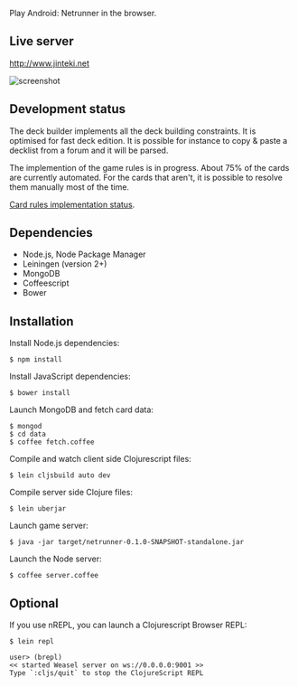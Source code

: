 Play Android: Netrunner in the browser.

## Live server

http://www.jinteki.net

![screenshot](https://dl.dropboxusercontent.com/u/5601199/screenshot.jpg)


## Development status

The deck builder implements all the deck building constraints. It is optimised for fast deck edition. It is possible for instance to copy & paste a decklist from a forum and it will be parsed.

The implemention of the game rules is in progress. About 75% of the cards are currently automated. For the cards that aren't, it is possible to resolve them manually most of the time.

[Card rules implementation status](https://www.dropbox.com/s/rpkhxafgile5spp/Cards%20status.xlsx).


## Dependencies

* Node.js, Node Package Manager
* Leiningen (version 2+)
* MongoDB
* Coffeescript
* Bower


## Installation

Install Node.js dependencies:

```
$ npm install
```

Install JavaScript dependencies:

```
$ bower install
```

Launch MongoDB and fetch card data:

```
$ mongod
$ cd data
$ coffee fetch.coffee
```

Compile and watch client side Clojurescript files:

```
$ lein cljsbuild auto dev
```

Compile server side Clojure files:

```
$ lein uberjar
```

Launch game server:

```
$ java -jar target/netrunner-0.1.0-SNAPSHOT-standalone.jar
```

Launch the Node server:

```
$ coffee server.coffee
```

## Optional

If you use nREPL, you can launch a Clojurescript Browser REPL:

```
$ lein repl

user> (brepl)
<< started Weasel server on ws://0.0.0.0:9001 >>
Type `:cljs/quit` to stop the ClojureScript REPL
```
